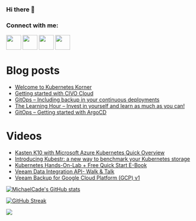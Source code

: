 ### Hi there 👋

<h3 align="left">Connect with me:</h3>
<p align="left">
<a href="https://twitter.com/MichaelCade1" target="blank"><img align="center" src="https://cdn2.iconfinder.com/data/icons/social-media-2285/512/1_Twitter3_colored_svg-512.png" alt="" height="40" width="40" /></a>
<a href="http://linkedin.com/in/michaelcade1" target="blank"><img align="center" src="https://cdn2.iconfinder.com/data/icons/social-media-2285/512/1_Linkedin_unofficial_colored_svg-512.png" alt="" height="40" width="40" /></a>
<a href="https://vzilla.co.uk/" target="blank"><img align="center" src="https://cdn0.iconfinder.com/data/icons/small-n-flat/24/678060-rss-512.png" alt="" height="40" width="40" /></a>
<a href="https://m.youtube.com/c/MichaelCade1" target="blank"><img align="center" src="https://cdn2.iconfinder.com/data/icons/social-media-2285/512/1_Youtube_colored_svg-512.png" alt="" height="40" width="40" /></a>
</p>

# Blog posts
<!-- BLOG-POST-LIST:START -->
- [Welcome to Kubernetes Korner](https://vzilla.co.uk/vzilla-blog/welcome-to-kubernetes-korner)
- [Getting started with CIVO Cloud](https://vzilla.co.uk/vzilla-blog/getting-started-with-civo-cloud)
- [GitOps – Including backup in your continuous deployments](https://vzilla.co.uk/vzilla-blog/gitops-including-backup-in-your-continuous-deployments)
- [The Learning Hour – Invest in yourself and learn as much as you can!](https://vzilla.co.uk/vzilla-blog/the-learning-hour-invest-in-yourself-and-learn-as-much-as-you-can)
- [GitOps – Getting started with ArgoCD](https://vzilla.co.uk/vzilla-blog/gitops-getting-started-with-argocd)
<!-- BLOG-POST-LIST:END -->

# Videos
<!-- VIDEO:START -->
- [Kasten K10 with Microsoft Azure Kubernetes Quick Overview](https://www.youtube.com/watch?v=ifiM4xLscZ4)
- [Introducing Kubestr: a new way to benchmark your Kubernetes storage](https://www.youtube.com/watch?v=U3Rt9vcuQdc)
- [Kubernetes Hands-On-Lab + Free Quick Start E-Book](https://www.youtube.com/watch?v=_Pnp8qODVqc)
- [Veeam Data Integration API- Walk & Talk](https://www.youtube.com/watch?v=o3HpGmTcDsA)
- [Veeam Backup for Google Cloud Platform (GCP) v1](https://www.youtube.com/watch?v=oZ6B7Zf6ZV4)
<!-- VIDEO:END -->




[![MichaelCade's GitHub stats](https://github-readme-stats.vercel.app/api?username=MichaelCade&show_icons=true&theme=radical)](https://github.com/anuraghazra/github-readme-stats)

[![GitHub Streak](https://github-readme-streak-stats.herokuapp.com/?user=MichaelCade&theme=dark)](https://git.io/streak-stats)

![](https://komarev.com/ghpvc/?username=michaelcade&color=lightgrey)


<!--
**MichaelCade/MichaelCade** is a ✨ _special_ ✨ repository because its `README.md` (this file) appears on your GitHub profile.

Here are some ideas to get you started:

- 🔭 I’m currently working on ...
- 🌱 I’m currently learning ...
- 👯 I’m looking to collaborate on ...
- 🤔 I’m looking for help with ...
- 💬 Ask me about ...
- 📫 How to reach me: ...
- 😄 Pronouns: ...
- ⚡ Fun fact: ...
-->
